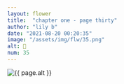 ```yaml
---
layout: flower
title:  "chapter one - page thirty"
author: "lily b"
date: "2021-08-20 00:20:35"
image: "/assets/img/flw/35.png"
alt: 🌼
num: 35
---
```


<picture>
    <source media="all and (orientation: landscape)" srcset="{{ site.baseurl }}{{ page.image }}">
    <img src="{{ site.baseurl }}{{ page.image }}" alt="{{ page.alt }}">
</picture>